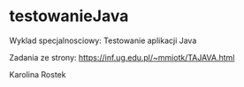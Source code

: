 # testowanieJava

Wyklad specjalnosciowy: Testowanie aplikacji Java

Zadania ze strony:
https://inf.ug.edu.pl/~mmiotk/TAJAVA.html


Karolina Rostek

